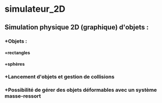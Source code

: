 # simulateur_2D


##  Simulation physique 2D (graphique) d'objets :
### +Objets : 
####  +rectangles
####  +sphères
### +Lancement d'objets et gestion de collisions
### +Possibilité de gérer des objets déformables avec un système masse-ressort
